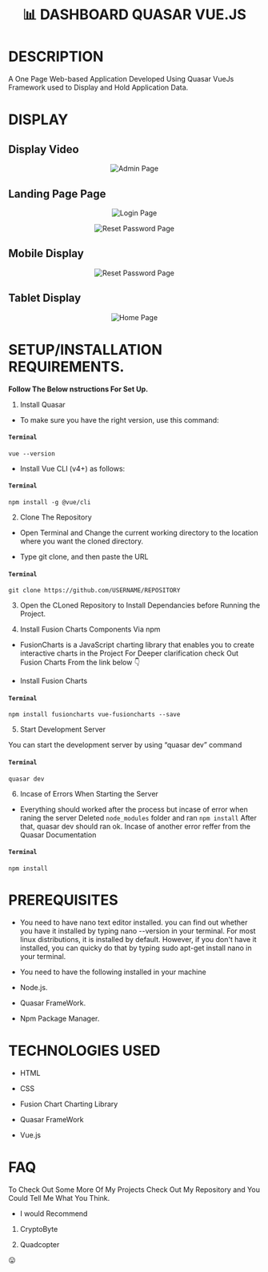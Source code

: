 # <p align="center"> :bar_chart: DASHBOARD QUASAR VUE.JS <p>



# DESCRIPTION

A One Page Web-based Application Developed Using Quasar VueJs Framework used to Display and Hold Application Data.


# DISPLAY

## Display Video

<p align="center">
<img align="centre" src="Spec.md/admin.png" alt="Admin Page" />
<p>

## Landing Page Page

<p align="center">
<img align="centre" src="Spec.md/login.png" alt="Login Page" />
<p>

<p align="center">
<img align="centre" src="Spec.md/reset.png" alt="Reset Password Page" />
<p>

## Mobile Display

<p align="center">
<img align="centre" src="Spec.md/reset.png" alt="Reset Password Page" />
<p>

## Tablet Display

<p align="center">
<img align="centre" src="Spec.md/home.png" alt="Home Page" />
<p>


# SETUP/INSTALLATION REQUIREMENTS.

**Follow The Below nstructions For Set Up.**


1. Install Quasar

- To make sure you have the right version, use this command:

#### `Terminal`

```
vue --version
```

- Install Vue CLI (v4+) as follows:

#### `Terminal`

```
npm install -g @vue/cli
```


2. Clone The Repository 

- Open Terminal and Change the current working directory to the location where you want the cloned directory.

- Type git clone, and then paste the URL

#### `Terminal`

```
git clone https://github.com/USERNAME/REPOSITORY
```

3. Open the CLoned Repository to Install Dependancies before Running the Project.

4. Install Fusion Charts Components Via npm

- FusionCharts is a JavaScript charting library that enables you to create interactive charts in the Project For Deeper clarification check Out Fusion Charts From the link below :point_down:

[Fusion Chart]: http://www.reddit.com

- Install Fusion Charts

#### `Terminal`

```
npm install fusioncharts vue-fusioncharts --save
```

5. Start Development Server

You can start the development server by using “quasar dev” command

#### `Terminal`

```
quasar dev
```



6. Incase of Errors When Starting the Server

- Everything should worked after the process but incase of error when raning the server Deleted ```node_modules``` folder and ran ```npm install``` After that, quasar dev should ran ok. Incase of another error reffer from the Quasar Documentation

#### `Terminal`

```
npm install
```


#  PREREQUISITES

- You need to have nano text editor installed. you can find out whether you have it installed by typing nano --version in your terminal. For most linux distributions, it is installed by default. However, if you don't have it installed, you can quicky do that by typing sudo apt-get install nano in your terminal.

- You need to have the following installed in your machine

- Node.js. 

- Quasar FrameWork.

- Npm Package Manager.


# TECHNOLOGIES USED

- HTML

- CSS

- Fusion Chart Charting Library

- Quasar FrameWork

- Vue.js

# FAQ

To Check Out Some More Of My Projects Check Out My Repository and You Could Tell Me What You Think.

[ :blush: My Repository]: https://github.com/zecollokaris?tab=repositories

- I would Recommend 

1. CryptoByte 

[ CryptoByte]: https://github.com/zecollokaris/CryptoByte-Blockchain-Android

2. Quadcopter

[ Remote Control Quadcopter]: https://github.com/zecollokaris/Remote-Control-Falcon-1-Quadcopter

:stuck_out_tongue: 